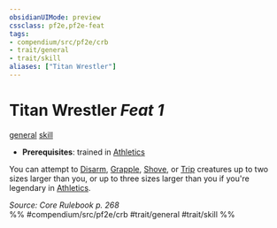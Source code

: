 ```yaml
---
obsidianUIMode: preview
cssclass: pf2e,pf2e-feat
tags:
- compendium/src/pf2e/crb
- trait/general
- trait/skill
aliases: ["Titan Wrestler"]
---
```

# Titan Wrestler  *Feat 1*  
[general](/rules/traits/general.md)  [skill](/rules/traits/skill.md)  

- **Prerequisites**: trained in [Athletics](/compendium/skills.md#Athletics)

You can attempt to [Disarm](/rules/actions/disarm.md), [Grapple](/rules/actions/grapple.md), [Shove](/rules/actions/shove.md), or [Trip](/rules/actions/trip.md) creatures up to two sizes larger than you, or up to three sizes larger than you if you're legendary in [Athletics](/compendium/skills.md#Athletics).

*Source: Core Rulebook p. 268*  
%% #compendium/src/pf2e/crb #trait/general #trait/skill %%